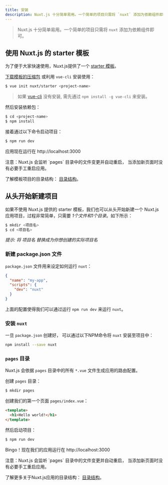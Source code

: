 ```yaml
---
title: 安装
description: Nuxt.js 十分简单易用。一个简单的项目只需将 `nuxt` 添加为依赖组件即可。
---
```


> Nuxt.js 十分简单易用。一个简单的项目只需将 `nuxt` 添加为依赖组件即可。

## 使用 Nuxt.js 的 starter 模板

为了便于大家快速使用，Nuxt.js提供了一个 [starter 模板](https://github.com/nuxt/starter)。

[下载模板的压缩包](https://github.com/nuxt/starter/archive/source.zip) 或利用 `vue-cli` 安装使用：

```bash
$ vue init nuxt/starter <project-name>
```

> 如果 [vue-cli](https://github.com/vuejs/vue-cli) 没有安装, 需先通过 `npm install -g vue-cli` 来安装。

然后安装依赖包：

```bash
$ cd <project-name>
$ npm install
```

接着通过以下命令启动项目：
```bash
$ npm run dev
```
应用现在运行在 http://localhost:3000

<p class="Alert">注意：Nuxt.js 会监听 `pages` 目录中的文件变更并自动重启， 当添加新页面时没有必要手工重启应用。</p>

了解模板项目的目录结构： [目录结构](/guide/directory-structure)。

## 从头开始新建项目

如果不使用 Nuxt.js 提供的 starter 模板，我们也可以从头开始新建一个 Nuxt.js 应用项目，过程非常简单，只需要 *1个文件和1个目录*。如下所示：

```bash
$ mkdir <项目名>
$ cd <项目名>
```

*提示: 将 项目名 替换成为你想创建的实际项目名*

### 新建 package.json 文件

`package.json` 文件用来设定如何运行 `nuxt`：
```json
{
  "name": "my-app",
  "scripts": {
    "dev": "nuxt"
  }
}
```
上面的配置使得我们可以通过运行 `npm run dev` 来运行 `nuxt`。

### 安装 `nuxt`

一旦 `package.json` 创建好， 可以通过以下NPM命令将 `nuxt` 安装至项目中：
```bash
npm install --save nuxt
```

### `pages` 目录

Nuxt.js 会依据 `pages` 目录中的所有 `*.vue` 文件生成应用的路由配置。

创建 `pages` 目录：
```bash
$ mkdir pages
```

创建我们的第一个页面 `pages/index.vue`：
```html
<template>
  <h1>Hello world!</h1>
</template>
```

然后启动项目：
```bash
$ npm run dev
```
Bingo！现在我们的应用运行在 http://localhost:3000

<p class="Alert">注意：Nuxt.js 会监听 `pages` 目录中的文件变更并自动重启， 当添加新页面时没有必要手工重启应用。</p>

了解更多关于Nuxt.js应用的目录结构： [目录结构](/guide/directory-structure)。
